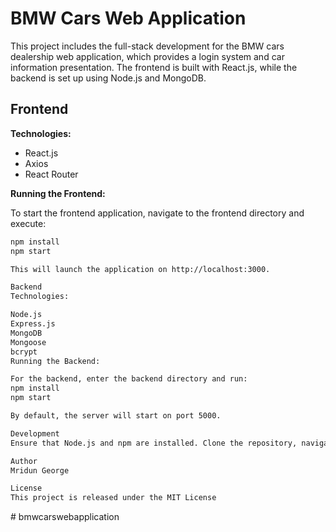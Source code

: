 # BMW Cars Web Application

This project includes the full-stack development for the BMW cars dealership web application, which provides a login system and car information presentation. The frontend is built with React.js, while the backend is set up using Node.js and MongoDB.

## Frontend

**Technologies:**

- React.js
- Axios
- React Router

**Running the Frontend:**

To start the frontend application, navigate to the frontend directory and execute:

```bash
npm install
npm start

This will launch the application on http://localhost:3000.

Backend
Technologies:

Node.js
Express.js
MongoDB
Mongoose
bcrypt
Running the Backend:

For the backend, enter the backend directory and run:
npm install
npm start

By default, the server will start on port 5000.

Development
Ensure that Node.js and npm are installed. Clone the repository, navigate to both frontend and backend directories, and install dependencies with npm install.

Author
Mridun George

License
This project is released under the MIT License
```
#   b m w c a r s w e b a p p l i c a t i o n  
 